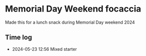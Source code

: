 # Memorial Day Weekend focaccia

Made this for a lunch snack during Memorial Day weekend 2024

## Time log

- 2024-05-23 12:56 Mixed starter